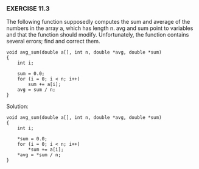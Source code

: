 ### EXERCISE 11.3

The following function supposedly computes the sum and average of the numbers in the array a, which has length n. avg and sum point to variables and that the function should modify. Unfortunately, the function contains several errors; find and correct them.

```
void avg_sum(double a[], int n, double *avg, double *sum)
{
    int i;
    
    sum = 0.0;
    for (i = 0; i < n; i++)
        sum += a[i];
    avg = sum / n;
}
```

Solution:
```
void avg_sum(double a[], int n, double *avg, double *sum)
{
    int i;
    
    *sum = 0.0;
    for (i = 0; i < n; i++)
        *sum += a[i];
    *avg = *sum / n;
}
```
